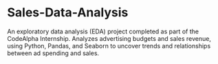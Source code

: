 # Sales-Data-Analysis
An exploratory data analysis (EDA) project completed as part of the CodeAlpha Internship. Analyzes advertising budgets and sales revenue, using Python, Pandas, and Seaborn to uncover trends and relationships between ad spending and sales.
